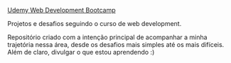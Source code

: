 [Udemy Web Development Bootcamp](https://www.udemy.com/course/the-complete-web-development-bootcamp/)  
 
Projetos e desafios seguindo o curso de web development.  

Repositório criado com a intenção principal de acompanhar a minha trajetória nessa área, desde os desafios mais simples até os mais difíceis. Além de claro, divulgar o que estou aprendendo :)  


